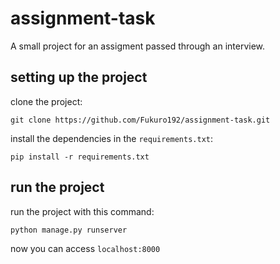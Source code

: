 # assignment-task

A small project for an assigment passed through an interview.

## setting up the project

clone the project:
```
git clone https://github.com/Fukuro192/assignment-task.git
```

install the dependencies in the `requirements.txt`:
```
pip install -r requirements.txt
```

## run the project

run the project with this command:
```
python manage.py runserver
```

now you can access `localhost:8000`